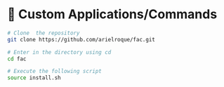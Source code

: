 # :wrench: Custom Applications/Commands

```bash
# Clone  the repository
git clone https://github.com/arielroque/fac.git

# Enter in the directory using cd
cd fac

# Execute the following script
source install.sh

```